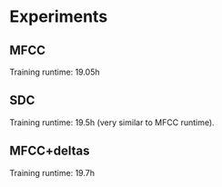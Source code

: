 # Experiments

## MFCC
Training runtime: 19.05h

## SDC
Training runtime: 19.5h (very similar to MFCC runtime).

## MFCC+deltas
Training runtime: 19.7h
